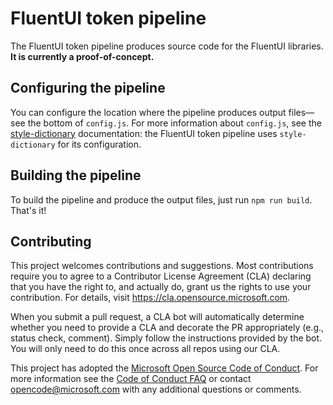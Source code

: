 # FluentUI token pipeline

The FluentUI token pipeline produces source code for the FluentUI libraries. **It is currently a proof-of-concept.**

## Configuring the pipeline

You can configure the location where the pipeline produces output files—see the bottom of `config.js`. For more information about `config.js`, see the [style-dictionary](https://amzn.github.io/style-dictionary/) documentation: the FluentUI token pipeline uses `style-dictionary` for its configuration.

## Building the pipeline

To build the pipeline and produce the output files, just run `npm run build`. That's it!

## Contributing

This project welcomes contributions and suggestions. Most contributions require you to agree to a
Contributor License Agreement (CLA) declaring that you have the right to, and actually do, grant us
the rights to use your contribution. For details, visit https://cla.opensource.microsoft.com.

When you submit a pull request, a CLA bot will automatically determine whether you need to provide
a CLA and decorate the PR appropriately (e.g., status check, comment). Simply follow the instructions
provided by the bot. You will only need to do this once across all repos using our CLA.

This project has adopted the [Microsoft Open Source Code of Conduct](https://opensource.microsoft.com/codeofconduct/).
For more information see the [Code of Conduct FAQ](https://opensource.microsoft.com/codeofconduct/faq/) or
contact [opencode@microsoft.com](mailto:opencode@microsoft.com) with any additional questions or comments.
